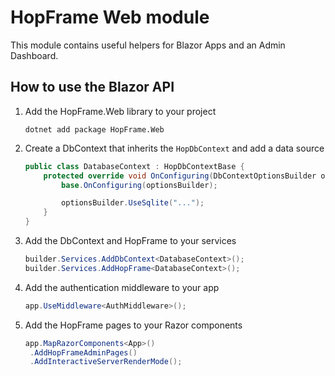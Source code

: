 # HopFrame Web module
This module contains useful helpers for Blazor Apps and an Admin Dashboard.

## How to use the Blazor API

1. Add the HopFrame.Web library to your project

   ```
   dotnet add package HopFrame.Web
   ```

2. Create a DbContext that inherits the ``HopDbContext`` and add a data source

   ```csharp
   public class DatabaseContext : HopDbContextBase {
       protected override void OnConfiguring(DbContextOptionsBuilder optionsBuilder) {
           base.OnConfiguring(optionsBuilder);

           optionsBuilder.UseSqlite("...");
       }
   }
   ```

3. Add the DbContext and HopFrame to your services

   ```csharp
   builder.Services.AddDbContext<DatabaseContext>();
   builder.Services.AddHopFrame<DatabaseContext>();
   ```

4. Add the authentication middleware to your app

   ```csharp
   app.UseMiddleware<AuthMiddleware>();
   ```

5. Add the HopFrame pages to your Razor components

   ```csharp
   app.MapRazorComponents<App>()
    .AddHopFrameAdminPages()
    .AddInteractiveServerRenderMode();
   ```
